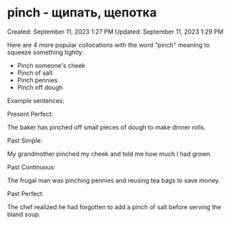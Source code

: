 # pinch - щипать, щепотка

Created: September 11, 2023 1:27 PM
Updated: September 11, 2023 1:29 PM

Here are 4 more popular collocations with the word "pinch" meaning to squeeze something tightly:

- Pinch someone's cheek
- Pinch of salt
- Pinch pennies
- Pinch off dough

Example sentences:

Present Perfect:

The baker has pinched off small pieces of dough to make dinner rolls.

Past Simple:

My grandmother pinched my cheek and told me how much I had grown.

Past Continuous:

The frugal man was pinching pennies and reusing tea bags to save money.

Past Perfect:

The chef realized he had forgotten to add a pinch of salt before serving the bland soup.